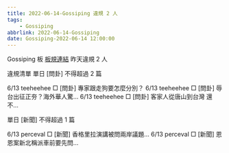 ```yaml
---
title: 2022-06-14-Gossiping 違規 2 人
tags:
    - Gossiping
abbrlink: 2022-06-14-Gossiping
date: Gossiping-2022-06-14 12:00:00
---
```

Gossiping 板 [板規連結](https://www.ptt.cc/bbs/Gossiping/M.1637425085.A.07D.html)
昨天違規 2 人
<!-- more -->

違規清單
單日 [問卦] 不得超過 2 篇

6/13 teeheehee □ [問卦] 專家跟走狗要怎麼分別？
6/13 teeheehee □ [問卦] 辱台出征正夯？海外華人驚…
6/13 teeheehee □ [問卦] 客家人從唐山到台灣 還不…

單日 [新聞] 不得超過 1 篇

6/13 perceval □ [新聞] 香格里拉演講被問兩岸議題…
6/13 perceval □ [新聞] 恩恩案新北稱派車前要先問…